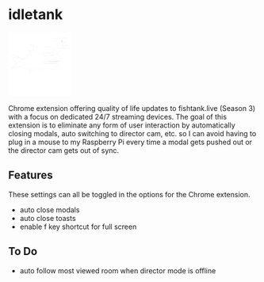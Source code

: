 # idletank

![idletank-logo](images/icon-128.png)

Chrome extension offering quality of life updates to fishtank.live (Season 3) with a focus on dedicated 24/7 streaming devices. The goal of this extension is to eliminate any form of user interaction by automatically closing modals, auto switching to director cam, etc. so I can avoid having to plug in a mouse to my Raspberry Pi every time a modal gets pushed out or the director cam gets out of sync.

## Features
These settings can all be toggled in the options for the Chrome extension.

- auto close modals
- auto close toasts
- enable f key shortcut for full screen

## To Do
- auto follow most viewed room when director mode is offline
